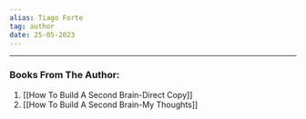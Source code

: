 ```yaml
---
alias: Tiago Forte
tag: author
date: 25-05-2023
---
```

---

### Books From The Author:

1. [[How To Build A Second Brain-Direct Copy]]
2. [[How To Build A Second Brain-My Thoughts]]